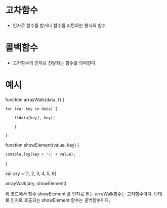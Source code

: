 # 고차함수 
+ 인자로 함수를 받거나 함수를 리턴하는 형식의 함수

# 콜백함수
+ 고차함수의 인자로 전달되는 함수를 의미한다

# 예시
function arrayWalk(data, f) {

    for (var key in data) {
    
        f(data[key], key);
    
        }
    
    }
function showElement(value, key) {
 
    console.log(key + ':' + value);

}
    
var ary = [1, 2, 3, 4, 5, 6]

arrayWalk(ary, showElement)

위 코드에서 함수 showElement 를 인자로 받는 arryWalk함수는 고차함수이다.
반대로 인자로 호출되는 showElement 함수는 콜백함수이다.



